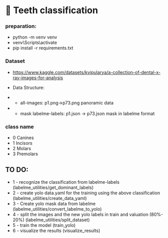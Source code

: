 # 🦷 Teeth classification

### preparation:
- python -m venv venv 
- venv\Scripts\activate
- pip install -r requirements.txt


### Dataset

- https://www.kaggle.com/datasets/kvipularya/a-collection-of-dental-x-ray-images-for-analysis

- Data Structure:
- -    all-images: p1.png->p73.png   panoramic data
- - mask labelme-labels: p1.json -> p73.json mask in labelme format




### class name
- 0 Canines
- 1 Incisors
- 2 Molars
- 3 Premolars

## TO DO:
- 1 - recognize the classification from labelme-labels (labelme_utilities/get_dominant_labels)
- 2 - create yolo data.yaml for the training using the above classification (labelme_utilities/create_data_yaml)
- 3 - Create yolo mask data from labelme (labelme_utilities/convert_labelme_to_yolo)
- 4 - split the images and the new yolo labels in train and valuation (80%- 20%) (labelme_utilities/split_dataset)
- 5 - train the model (train_yolo)
- 6 - visualize the results (visualize_results)




